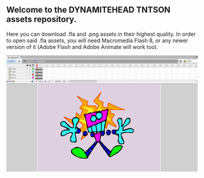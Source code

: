 ## Welcome to the DYNAMITEHEAD TNTSON assets repository.
Here you can download .fla and .png assets in their highest quality.
In order to open said .fla assets, you will need Macromedia Flash 8, or any newer version of it (Adobe Flash and Adobe Animate will work too).

![DynamiteHead's zapped animation, as how it appears in Macromedia Flash 8.](https://raw.githubusercontent.com/theswackgcf/dynamitehead_tntson_assets/main/dhassets_flash.png)
